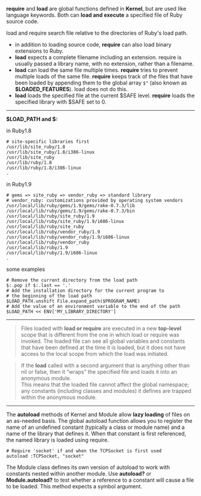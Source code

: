 **require** and **load** are global functions defined in **Kernel**, but are used like language keywords. Both can **load and execute** a specified file of Ruby source code.

load and require search file relative to the directories of Ruby\'s load path.

- in addition to loading source code, **require** can also load binary extensions to Ruby.
- **load** expects a complete filename including an extension. require is usually passed a library name, with no extension, rather than a filename.
- **load** can load the same file multiple times. **require** tries to prevent multiple loads of the same file. **require** keeps track of the files that have been loaded by appending them to the global array `$"` (also known as **$LOADED_FEATURES**). load does not do this.
- **load** loads the specified file at the current $SAFE level. **require** loads the specified library with $SAFE set to 0.

- - -

**$LOAD_PATH and $:**

in Ruby1.8

    # site-specific libraries first
    /usr/lib/site_ruby/1.8
    /usr/lib/site_ruby/1.8/i386-linux
    /usr/lib/site_ruby
    /usr/lib/ruby/1.8
    /usr/lib/ruby/1.8/i386-linux
    .

in Ruby1.9

    # gems => site_ruby => vendor_ruby => standard library
    # vendor_ruby: customizations provided by operating system vendors 
    /usr/local/lib/ruby/gems/1.9/gems/rake-0.7.3/lib
    /usr/local/lib/ruby/gems/1.9/gems/rake-0.7.3/bin
    /usr/local/lib/ruby/site_ruby/1.9
    /usr/local/lib/ruby/site_ruby/1.9/i686-linux
    /usr/local/lib/ruby/site_ruby
    /usr/local/lib/ruby/vendor_ruby/1.9
    /usr/local/lib/ruby/vendor_ruby/1.9/i686-linux
    /usr/local/lib/ruby/vendor_ruby
    /usr/local/lib/ruby/1.9
    /usr/local/lib/ruby/1.9/i686-linux
    .

some examples

    # Remove the current directory from the load path
    $:.pop if $:.last == '.'
    # Add the installation directory for the current program to
    # the beginning of the load path
    $LOAD_PATH.unshift File.expand_path($PROGRAM_NAME)
    # Add the value of an environment variable to the end of the path
    $LOAD_PATH << ENV['MY_LIBRARY_DIRECTORY']

- - -

> Files loaded with **load or require** are executed in a new **top-level** scope that is different
> from the one in which load or require was invoked. The loaded file can see all global
> variables and constants that have been defined at the time it is loaded, but it does not
> have access to the local scope from which the load was initiated.

> If the **load** called with a second argument that is anything other than nil or false, then it “wraps”
> the specified file and loads it into an anonymous module.  
> This means that the loaded file cannot affect the global namespace; any constants (including classes and modules)
> it defines are trapped within the anonymous module.

- - -

The **autoload** methods of Kernel and Module allow **lazy loading** of files on an as-needed
basis. The global autoload function allows you to register the name of an undefined
constant (typically a class or module name) and a name of the library that defines it.
When that constant is first referenced, the named library is loaded using require.

    # Require 'socket' if and when the TCPSocket is first used
    autoload :TCPSocket, "socket"

The Module class defines its own version of autoload to work with constants nested within another module. Use **autoload?** or **Module.autoload?** to test whether a reference to a constant will cause a file to be loaded. This method expects a symbol argument.
